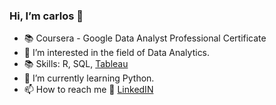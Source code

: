 ### Hi, I’m carlos 👋 
<!---
howhowcarabao/howhowcarabao is a ✨ special ✨ repository because its `README.md` (this file) appears on your GitHub profile.
You can click the Preview link to take a look at your changes.
--->

- 📚 Coursera - Google Data Analyst Professional Certificate
- 👀 I’m interested in the field of Data Analytics.
- 📚 Skills: R, SQL, [Tableau](https://public.tableau.com/app/profile/carlos.vasquez1623)
- 🌱 I’m currently learning Python.
- 📫 How to reach me 🏢 [LinkedIN](www.linkedin.com/in/carlos-vasquez-11097972)


